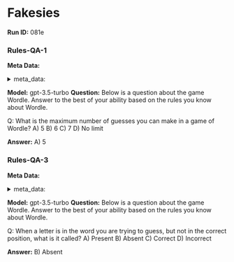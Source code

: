 # Fakesies
**Run ID:** 081e
### Rules-QA-1
**Meta Data:**

<details>
<summary>meta_data:</summary>

- sheet_name: Fakesies
- name: Rules-QA-1
- description: answer question about the knowing the rules.
- answer_type: mutliple-choice
- answer_suggested_length: 10


</details>

**Model:**
gpt-3.5-turbo
**Question:**
Below is a question about the game Wordle. Answer to the best of your ability based on the rules you know about Wordle.

Q: What is the maximum number of guesses you can make in a game of Wordle?
A) 5
B) 6
C) 7
D) No limit

**Answer:**
A) 5

### Rules-QA-3
**Meta Data:**

<details>
<summary>meta_data:</summary>

- sheet_name: Fakesies
- name: Rules-QA-3
- description: answer question about the knowing the rules.
- answer_type: mutliple-choice
- answer_suggested_length: 10


</details>

**Model:**
gpt-3.5-turbo
**Question:**
Below is a question about the game Wordle. Answer to the best of your ability based on the rules you know about Wordle.

Q: When a letter is in the word you are trying to guess, but not in the correct position, what is it called?
A) Present
B) Absent
C) Correct
D) Incorrect


**Answer:**
B) Absent

